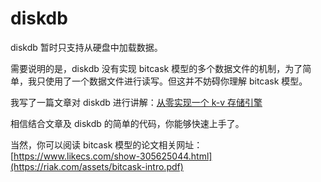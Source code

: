 # diskdb
 diskdb 暂时只支持从硬盘中加载数据。

需要说明的是，diskdb 没有实现  bitcask 模型的多个数据文件的机制，为了简单，我只使用了一个数据文件进行读写。但这并不妨碍你理解 bitcask 模型。

我写了一篇文章对 diskdb 进行讲解：[从零实现一个 k-v 存储引擎](https://mp.weixin.qq.com/s/s8s6VtqwdyjthR6EtuhnUA)

相信结合文章及 diskdb 的简单的代码，你能够快速上手了。

当然，你可以阅读 bitcask 模型的论文相关网址：[https://www.likecs.com/show-305625044.html](https://riak.com/assets/bitcask-intro.pdf)



